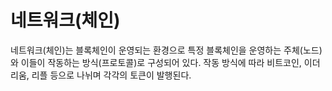 # 네트워크(체인)

네트워크(체인)는 블록체인이 운영되는 환경으로 특정 블록체인을 운영하는 주체(노드)와 이들이 작동하는 방식(프로토콜)로 구성되어 있다. 작동 방식에 따라 비트코인, 이더리움, 리플 등으로 나뉘며 각각의 토큰이 발행된다.
